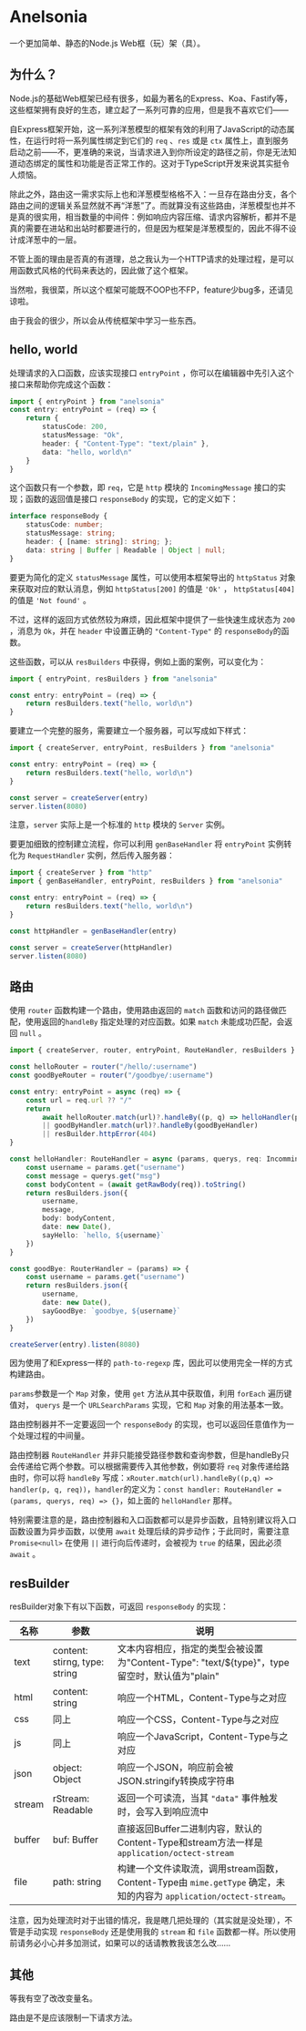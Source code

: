# Anelsonia

一个更加简单、静态的Node.js Web框（玩）架（具）。

## 为什么？

Node.js的基础Web框架已经有很多，如最为著名的Express、Koa、Fastify等，这些框架拥有良好的生态，建立起了一系列可靠的应用，但是我不喜欢它们——

自Express框架开始，这一系列洋葱模型的框架有效的利用了JavaScript的动态属性，在运行时将一系列属性绑定到它们的 `req` 、`res` 或是 `ctx` 属性上，直到服务启动之前——不，更准确的来说，当请求进入到你所设定的路径之前，你是无法知道动态绑定的属性和功能是否正常工作的。这对于TypeScript开发来说其实挺令人烦恼。

除此之外，路由这一需求实际上也和洋葱模型格格不入：一旦存在路由分支，各个路由之间的逻辑关系显然就不再“洋葱”了。而就算没有这些路由，洋葱模型也并不是真的很实用，相当数量的中间件：例如响应内容压缩、请求内容解析，都并不是真的需要在进站和出站时都要进行的，但是因为框架是洋葱模型的，因此不得不设计成洋葱中的一层。

不管上面的理由是否真的有道理，总之我认为一个HTTP请求的处理过程，是可以用函数式风格的代码来表达的，因此做了这个框架。

当然啦，我很菜，所以这个框架可能既不OOP也不FP，feature少bug多，还请见谅啦。

由于我会的很少，所以会从传统框架中学习一些东西。

## hello, world

处理请求的入口函数，应该实现接口 `entryPoint` ，你可以在编辑器中先引入这个接口来帮助你完成这个函数：

```typescript
import { entryPoint } from "anelsonia"
const entry: entryPoint = (req) => {
    return {
        statusCode: 200,
        statusMessage: "Ok",
        header: { "Content-Type": "text/plain" },
        data: "hello, world\n"
    }
}
```

这个函数只有一个参数，即 `req`，它是 `http` 模块的 `IncomingMessage` 接口的实现；函数的返回值是接口 `responseBody` 的实现，它的定义如下：

```typescript
interface responseBody {
    statusCode: number;
    statusMessage: string;
    header: { [name: string]: string; };
    data: string | Buffer | Readable | Object | null;
}
```

要更为简化的定义 `statusMessage` 属性，可以使用本框架导出的 `httpStatus` 对象来获取对应的默认消息，例如 `httpStatus[200]` 的值是 `'Ok'` ， `httpStatus[404]` 的值是 `'Not found'` 。

不过，这样的返回方式依然较为麻烦，因此框架中提供了一些快速生成状态为 `200` ，消息为 `Ok`，并在 `header` 中设置正确的 `"Content-Type"` 的 `responseBody`的函数。

这些函数，可以从 `resBuilders` 中获得，例如上面的案例，可以变化为：

```typescript
import { entryPoint, resBuilders } from "anelsonia"

const entry: entryPoint = (req) => {
    return resBuilders.text("hello, world\n")
}
```

要建立一个完整的服务，需要建立一个服务器，可以写成如下样式：

```typescript
import { createServer, entryPoint, resBuilders } from "anelsonia"

const entry: entryPoint = (req) => {
    return resBuilders.text("hello, world\n")
}

const server = createServer(entry)
server.listen(8080)
```

注意，`server` 实际上是一个标准的 `http` 模块的 `Server` 实例。

要更加细致的控制建立流程，你可以利用 `genBaseHandler` 将 `entryPoint` 实例转化为 `RequestHandler` 实例，然后传入服务器：

```typescript
import { createServer } from "http"
import { genBaseHandler, entryPoint, resBuilders } from "anelsonia"

const entry: entryPoint = (req) => {
    return resBuilders.text("hello, world\n")
}

const httpHandler = genBaseHandler(entry)

const server = createServer(httpHandler)
server.listen(8080)
```

## 路由

使用 `router` 函数构建一个路由，使用路由返回的 `match` 函数和访问的路径做匹配，使用返回的`handleBy` 指定处理的对应函数。如果 `match` 未能成功匹配，会返回 `null` 。

```typescript
import { createServer, router, entryPoint, RouteHandler, resBuilders } from "anelsonia"

const helloRouter = router("/hello/:username")
const goodByeRouter = router("/goodbye/:username")

const entry: entryPoint = async (req) => {
    const url = req.url ?? "/"
    return 
        await helloRouter.match(url)?.handleBy((p, q) => helloHandler(p, q, req)) 
        || goodByHandler.match(url)?.handleBy(goodByeHandler) 
        || resBuilder.httpError(404)
}

const helloHandler: RouteHandler = async (params, querys, req: IncommingMessage) => {
    const username = params.get("username")
    const message = querys.get("msg")
    const bodyContent = (await getRawBody(req)).toString()
    return resBuilders.json({
        username,
        message,
        body: bodyContent,
        date: new Date(),
        sayHello: `hello, ${username}`
    })
}

const goodBye: RouterHandler = (params) => {
    const username = params.get("username")
    return resBuilders.json({
        username,
        date: new Date(),
        sayGoodBye: `goodbye, ${username}`
    })
}

createServer(entry).listen(8080)
```

因为使用了和Express一样的 `path-to-regexp` 库，因此可以使用完全一样的方式构建路由。

`params`参数是一个 `Map` 对象，使用 `get` 方法从其中获取值，利用 `forEach` 遍历键值对， `querys` 是一个 `URLSearchParams` 实现，它和 `Map` 对象的用法基本一致。

路由控制器并不一定要返回一个 `responseBody` 的实现，也可以返回任意值作为一个处理过程的中间量。

路由控制器 `RouteHandler` 并非只能接受路径参数和查询参数，但是handleBy只会传递给它两个参数。可以根据需要传入其他参数，例如要将 `req` 对象传递给路由时，你可以将 `handleBy` 写成：`xRouter.match(url).handleBy((p,q) => handler(p, q, req))`，`handler`的定义为：`const handler: RouteHandler = (params, querys, req) => {}`，如上面的 `helloHandler` 那样。

特别需要注意的是，路由控制器和入口函数都可以是异步函数，且特别建议将入口函数设置为异步函数，以使用 `await` 处理后续的异步动作；于此同时，需要注意 `Promise<null>` 在使用 `||` 进行向后传递时，会被视为 `true` 的结果，因此必须 `await` 。

## resBuilder

resBuilder对象下有以下函数，可返回 `responseBody` 的实现：

名称|参数|说明
---|---|---
text|content: stirng, type: string|文本内容相应，指定的类型会被设置为"Content-Type": "text/${type}"，type留空时，默认值为"plain"
html|content: string|响应一个HTML，Content-Type与之对应
css|同上|响应一个CSS，Content-Type与之对应
js|同上|响应一个JavaScript，Content-Type与之对应
json|object: Object|响应一个JSON，响应前会被JSON.stringify转换成字符串
stream|rStream: Readable|返回一个可读流，当其 `"data"` 事件触发时，会写入到响应流中
buffer|buf: Buffer|直接返回Buffer二进制内容，默认的Content-Type和stream方法一样是`application/octect-stream`
file|path: string|构建一个文件读取流，调用stream函数，Content-Type由 `mime.getType` 确定，未知的内容为 `application/octect-stream`。

注意，因为处理流时对于出错的情况，我是瞎几把处理的（其实就是没处理），不管是手动实现 `responseBody` 还是使用我的 `stream` 和 `file` 函数都一样。所以使用前请务必小心并多加测试，如果可以的话请教教我该怎么改……

## 其他

等我有空了改改变量名。

路由是不是应该限制一下请求方法。
